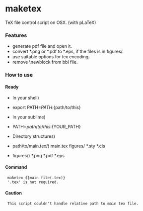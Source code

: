 maketex
=======

TeX file control script on OSX. (with pLaTeX)

### Features

+ generate pdf file and open it.
+ convert *.png or *.pdf to *.eps, if the files is in figures/. 
+ use suitable options for tex encoding.
+ remove \newblock from bbl file. 

### How to use

#### Ready

+ In your shell)
+ export PATH=$PATH:${path/to/this}

+ In your sublime)
+ PATH=${path/to/this}:${YOUR_PATH}

+ Directory structures)
+ path/to/main.tex/) main.tex figures/ *.sty *.cls
+ figures/) *.png *.pdf *.eps

#### Command
     maketex ${main file(.tex)}
     '.tex' is not required.

#### Caution
     This script couldn't handle relative path to main tex file. 
